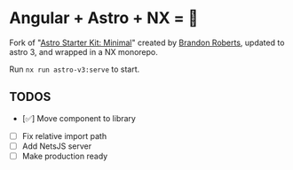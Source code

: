 # Angular + Astro + NX = 💞 

Fork of "[Astro Starter Kit: Minimal](https://github.com/brandonroberts/astro-2-analog)" created by [Brandon Roberts](https://github.com/brandonroberts), updated to astro 3, and wrapped in a NX monorepo.

Run `nx run astro-v3:serve` to start.

## TODOS
- [✅] Move component to library
- [ ] Fix relative import path
- [ ] Add NetsJS server
- [ ] Make production ready
